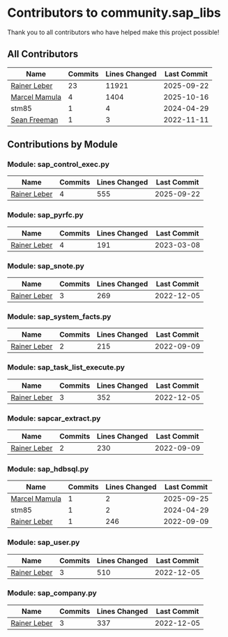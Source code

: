 # Contributors to community.sap_libs

Thank you to all contributors who have helped make this project possible!

## All Contributors

| Name | Commits | Lines Changed | Last Commit |
| ---- | ------- | ------------- | ----------- |
| [Rainer Leber](https://github.com/rainerleber) | 23 | 11921 | 2025-09-22 |
| [Marcel Mamula](https://github.com/marcelmamula) | 4 | 1404 | 2025-10-16 |
| stm85 | 1 | 4 | 2024-04-29 |
| [Sean Freeman](https://github.com/sean-freeman) | 1 | 3 | 2022-11-11 |

## Contributions by Module

### Module: sap_control_exec.py

| Name | Commits | Lines Changed | Last Commit |
| ---- | ------- | ------------- | ----------- |
| [Rainer Leber](https://github.com/rainerleber) | 4 | 555 | 2025-09-22 |

### Module: sap_pyrfc.py

| Name | Commits | Lines Changed | Last Commit |
| ---- | ------- | ------------- | ----------- |
| [Rainer Leber](https://github.com/rainerleber) | 4 | 191 | 2023-03-08 |

### Module: sap_snote.py

| Name | Commits | Lines Changed | Last Commit |
| ---- | ------- | ------------- | ----------- |
| [Rainer Leber](https://github.com/rainerleber) | 3 | 269 | 2022-12-05 |

### Module: sap_system_facts.py

| Name | Commits | Lines Changed | Last Commit |
| ---- | ------- | ------------- | ----------- |
| [Rainer Leber](https://github.com/rainerleber) | 2 | 215 | 2022-09-09 |

### Module: sap_task_list_execute.py

| Name | Commits | Lines Changed | Last Commit |
| ---- | ------- | ------------- | ----------- |
| [Rainer Leber](https://github.com/rainerleber) | 3 | 352 | 2022-12-05 |

### Module: sapcar_extract.py

| Name | Commits | Lines Changed | Last Commit |
| ---- | ------- | ------------- | ----------- |
| [Rainer Leber](https://github.com/rainerleber) | 2 | 230 | 2022-09-09 |

### Module: sap_hdbsql.py

| Name | Commits | Lines Changed | Last Commit |
| ---- | ------- | ------------- | ----------- |
| [Marcel Mamula](https://github.com/marcelmamula) | 1 | 2 | 2025-09-25 |
| stm85 | 1 | 2 | 2024-04-29 |
| [Rainer Leber](https://github.com/rainerleber) | 1 | 246 | 2022-09-09 |

### Module: sap_user.py

| Name | Commits | Lines Changed | Last Commit |
| ---- | ------- | ------------- | ----------- |
| [Rainer Leber](https://github.com/rainerleber) | 3 | 510 | 2022-12-05 |

### Module: sap_company.py

| Name | Commits | Lines Changed | Last Commit |
| ---- | ------- | ------------- | ----------- |
| [Rainer Leber](https://github.com/rainerleber) | 3 | 337 | 2022-12-05 |

